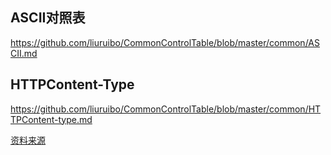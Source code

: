 ## ASCII对照表
https://github.com/liuruibo/CommonControlTable/blob/master/common/ASCII.md
## HTTPContent-Type
https://github.com/liuruibo/CommonControlTable/blob/master/common/HTTPContent-type.md

[资料来源](http://tool.oschina.net/commons)
